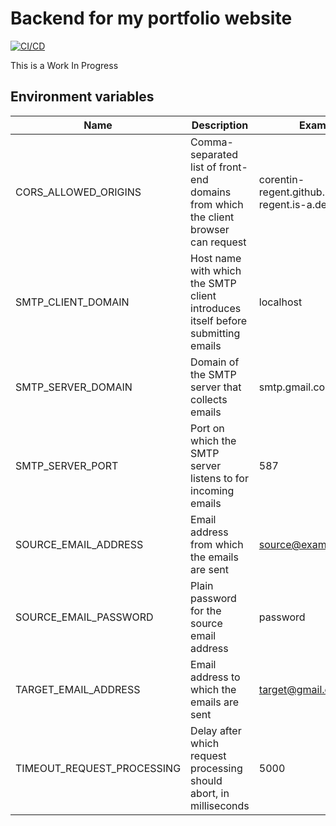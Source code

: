 # Backend for my portfolio website

[![CI/CD](https://github.com/corentin-regent/portfolio-back/actions/workflows/cicd.yml/badge.svg)](https://github.com/corentin-regent/portfolio-back/actions/workflows/cicd.yml)

This is a Work In Progress

## Environment variables

| Name                       | Description                                                                         | Example                                            |
| -------------------------- | ----------------------------------------------------------------------------------- | -------------------------------------------------- |
| CORS_ALLOWED_ORIGINS       | Comma-separated list of front-end domains from which the client browser can request | corentin-regent.github.io,corentin-regent.is-a.dev |
| SMTP_CLIENT_DOMAIN         | Host name with which the SMTP client introduces itself before submitting emails     | localhost                                          |
| SMTP_SERVER_DOMAIN         | Domain of the SMTP server that collects emails                                      | smtp.gmail.com                                     |
| SMTP_SERVER_PORT           | Port on which the SMTP server listens to for incoming emails                        | 587                                                |
| SOURCE_EMAIL_ADDRESS       | Email address from which the emails are sent                                        | source@example.com                                 |
| SOURCE_EMAIL_PASSWORD      | Plain password for the source email address                                         | password                                           |
| TARGET_EMAIL_ADDRESS       | Email address to which the emails are sent                                          | target@gmail.com                                   |
| TIMEOUT_REQUEST_PROCESSING | Delay after which request processing should abort, in milliseconds                  | 5000                                               |
